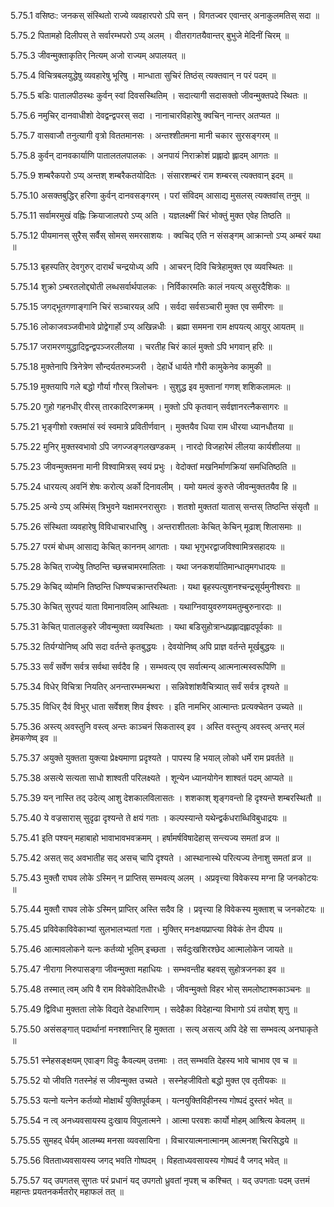 5.75.1
वसिष्ठः:
जनकस् संस्थितो राज्ये व्यवहारपरो ऽपि सन् ।
विगतज्वर एवान्तर् अनाकुलमतिस् सदा ॥


5.75.2
पितामहो दिलीपस् ते सर्वारम्भपरो ऽप्य् अलम् ।
वीतरागतयैवान्तर् बुभुजे मेदिनीं चिरम् ॥


5.75.3
जीवन्मुक्ताकृतिर् नित्यम् अजो राज्यम् अपालयत् ॥


5.75.4
विचित्रबलयुद्धेषु व्यवहारेषु भूरिषु ।
मान्धाता सुचिरं तिष्ठंस् त्यक्तवान् न परं पदम् ॥


5.75.5
बडिः पातालपीठस्थः कुर्वन् स्वां दिवसस्थितिम् ।
सदात्यागी सदासक्तो जीवन्मुक्तपदे स्थितः ॥


5.75.6
नमुचिर् दानवाधीशो देवद्वन्द्वपरस् सदा ।
नानाचारविहारेषु क्वचिन् नान्तर् अतप्यत ॥


5.75.7
वासवाजौ तनुत्यागी वृत्रो विततमानसः ।
अन्तश्शीतमना मानी चकार सुरसङ्गरम् ॥


5.75.8
कुर्वन् दानवकार्याणि पातालतलपालकः ।
अनपायं निराक्रोशं प्रह्लादो ह्लादम् आगतः ॥


5.75.9
शम्बरैकपरो ऽप्य् अन्तश् शम्बरैकतयोदितः ।
संसारशम्बरं राम शम्बरस् त्यक्तवान् इदम् ॥


5.75.10
असक्तबुद्धिर् हरिणा कुर्वन् दानवसङ्गरम् ।
परां संविदम् आसाद्य मुसलस् त्यक्तवांस् तनुम् ॥


5.75.11
सर्वामरमुखं वह्निः क्रियाजालपरो ऽप्य् अति ।
यज्ञलक्ष्मीं चिरं भोक्तुं मुक्त एवेह तिष्ठति ॥


5.75.12
पीयमानस् सुरैस् सर्वैस् सोमस् समरसाशयः ।
क्वचिद् एति न संसङ्गम् आक्रान्तो ऽप्य् अम्बरं यथा ॥


5.75.13
बृहस्पतिर् देवगुरुर् दारार्थं चन्द्रयोध्य् अपि ।
आचरन् दिवि चित्रेहामुक्त एव व्यवस्थितः ॥


5.75.14
शुक्रो ऽम्बरतलोद्द्योती लब्धसर्वार्थपालकः ।
निर्विकारमतिः कालं नयत्य् असुरदैशिकः ॥


5.75.15
जगद्भूतगणाङ्गानि चिरं सञ्चारयन्न् अपि ।
सर्वदा सर्वसञ्चारी मुक्त एव समीरणः ॥


5.75.16
लोकाजवञ्जवीभावे प्रोद्वेगार्हो ऽप्य् अखिन्नधीः ।
ब्रह्मा सममना राम क्षपयत्य् आयुर् आयतम् ॥


5.75.17
जरामरणयुद्धादिद्वन्द्वपञ्जरलीलया ।
चरतीह चिरं कालं मुक्तो ऽपि भगवान् हरिः ॥


5.75.18
मुक्तेनापि त्रिनेत्रेण सौन्दर्यतरुमञ्जरी ।
देहार्धे धार्यते गौरी कामुकेनेव कामुकी ॥


5.75.19
मुक्तयापि गले बद्धो गौर्या गौरस् त्रिलोचनः ।
सुशुद्ध इव मुक्तानां गणश् शशिकलामलः ॥


5.75.20
गुहो गहनधीर् वीरस् तारकादिरणक्रमम् ।
मुक्तो ऽपि कृतवान् सर्वज्ञानरत्नैकसागरः ॥


5.75.21
भृङ्गीशो रक्तमांसं स्वं स्वमात्रे प्रवितीर्णवान् ।
मुक्तयैव धिया राम धीरया ध्यानधौतया ॥


5.75.22
मुनिर् मुक्तस्वभावो ऽपि जगज्जङ्गलखण्डकम् ।
नारदो विजहारेमं लीलया कार्यशीलया ॥


5.75.23
जीवन्मुक्तमना मानी विश्वामित्रस् स्वयं प्रभुः ।
वेदोक्तां मखनिर्माणक्रियां समधितिष्ठति ॥


5.75.24
धारयत्य् अवनिं शेषः करोत्य् अर्को दिनावलीम् ।
यमो यमत्वं कुरुते जीवन्मुक्ततयैव हि ॥


5.75.25
अन्ये ऽप्य् अस्मिंस् त्रिभुवने यक्षामरनरासुराः ।
शतशो मुक्ततां यातास् सन्तस् तिष्ठन्ति संसृतौ ॥


5.75.26
संस्थिता व्यवहारेषु विविधाचारधारिषु ।
अन्तराशीतलाः केचित् केचिन् मूढाश् शिलासमाः ॥


5.75.27
परमं बोधम् आसाद्य केचित् काननम् आगताः ।
यथा भृगुभरद्वाजविश्वामित्रसहादयः ॥


5.75.28
केचित् राज्येषु तिष्ठन्ति च्छत्त्रचामरमालिताः ।
यथा जनकशर्यातिमान्धातृमगधादयः ॥


5.75.29
केचिद् व्योमनि तिष्ठन्ति धिष्ण्यचक्रान्तरस्थिताः ।
यथा बृहस्पत्युशनश्चन्द्रसूर्यमुनीश्वराः ॥


5.75.30
केचित् सुरपदं याता विमानावलिम् आस्थिताः ।
यथाग्निवायुवरुणयमतुम्बुरुनारदाः ॥


5.75.31
केचित् पातालकुहरे जीवन्मुक्ता व्यवस्थिताः ।
यथा बडिसुहोत्रान्धप्रह्लादह्लादपूर्वकाः ॥


5.75.32
तिर्यग्योनिष्व् अपि सदा वर्तन्ते कृतबुद्धयः ।
देवयोनिष्व् अपि प्राज्ञ वर्तन्ते मूर्खबुद्धयः ॥


5.75.33
सर्वं सर्वेण सर्वत्र सर्वथा सर्वदैव हि ।
सम्भवत्य् एव सर्वात्मन्य् आत्मनात्मस्वरूपिणि ॥


5.75.34
विधेर् विचित्रा नियतिर् अनन्तारम्भमन्थरा ।
सन्निवेशांशवैचित्र्यात् सर्वं सर्वत्र दृश्यते ॥


5.75.35
विधिर् दैवं विभुर् धाता सर्वेशश् शिव ईश्वरः ।
इति नामभिर् आत्मान्तः प्रत्यक्चेतन उच्यते ॥


5.75.36
अस्त्य् अवस्तुनि वस्त्व् अन्तः काञ्चनं सिकतास्व् इव ।
अस्ति वस्तुन्य् अवस्त्व् अन्तर् मलं हेमकणेष्व् इव ॥


5.75.37
अयुक्ते युक्तता युक्त्या प्रेक्ष्यमाणा प्रदृश्यते ।
पापस्य हि भयाल् लोको धर्मे राम प्रवर्तते ॥


5.75.38
असत्ये सत्यता साधो शाश्वती परिलक्ष्यते ।
शून्येन ध्यानयोगेन शाश्वतं पदम् आप्यते ॥


5.75.39
यन् नास्ति तद् उदेत्य् आशु देशकालविलासतः ।
शशकाश् शृङ्गवन्तो हि दृश्यन्ते शम्बरस्थितौ ॥


5.75.40
ये वज्रसारास् सुदृढा दृश्यन्ते ते क्षयं गताः ।
कल्पस्यान्ते यथेन्द्वर्कधराब्धिविबुधाद्रयः ॥


5.75.41
इति पश्यन् महाबाहो भावाभावभवक्रमम् ।
हर्षामर्षविषादेहास् सन्त्यज्य समतां व्रज ॥


5.75.42
असत् सद् अवभातीह सद् असच् चापि दृश्यते ।
आस्थानास्थे परित्यज्य तेनाशु समतां व्रज ॥


5.75.43
मुक्तौ राघव लोके ऽस्मिन् न प्राप्तिस् सम्भवत्य् अलम् ।
अप्रवृत्त्या विवेकस्य मग्ना हि जनकोटयः ॥


5.75.44
मुक्तौ राघव लोके ऽस्मिन् प्राप्तिर् अस्ति सदैव हि ।
प्रवृत्त्या हि विवेकस्य मुक्ताश् च जनकोटयः ॥


5.75.45
प्रविवेकाविवेकाभ्यां सुलभालभ्यतां गता ।
मुक्तिर् मनःक्षयप्राप्त्या विवेकं तेन दीपय ॥


5.75.46
आत्मावलोकने यत्नः कर्तव्यो भूतिम् इच्छता ।
सर्वदुःखशिरश्छेद आत्मालोकेन जायते ॥


5.75.47
नीरागा निरुपासङ्गा जीवन्मुक्ता महाधियः ।
सम्भवन्तीह बहवस् सुहोत्रजनका इव ॥


5.75.48
तस्मात् त्वम् अपि वै राम विवेकोदितधीरधीः ।
जीवन्मुक्तो विहर भोस् समलोष्टाश्मकाञ्चनः ॥


5.75.49
द्विविधा मुक्तता लोके विद्यते देहधारिणाम् ।
सदेहैका विदेहान्या विभागो ऽयं तयोश् शृणु ॥


5.75.50
असंसङ्गात् पदार्थानां मनश्शान्तिर् हि मुक्तता ।
सत्य् असत्य् अपि देहे सा सम्भवत्य् अनघाकृते ॥


5.75.51
स्नेहसङ्क्षयम् एवाङ्ग विदुः कैवल्यम् उत्तमाः ।
तत् सम्भवति देहस्य भावे चाभाव एव च ॥


5.75.52
यो जीवति गतस्नेहं स जीवन्मुक्त उच्यते ।
सस्नेहजीवितो बद्धो मुक्त एव तृतीयकः ॥


5.75.53
यत्नो यत्नेन कर्तव्यो मोक्षार्थं युक्तिपूर्वकम् ।
यत्नयुक्तिविहीनस्य गोष्पदं दुस्तरं भवेत् ॥


5.75.54
न त्व् अनध्यवसायस्य दुःखाय विपुलात्मने ।
आत्मा परवशः कार्यो मोहम् आश्रित्य केवलम् ॥


5.75.55
सुमहद् धैर्यम् आलम्ब्य मनसा व्यवसायिना ।
विचारयात्मनात्मानम् आत्मनश् चिरसिद्धये ॥


5.75.56
वितताध्यवसायस्य जगद् भवति गोष्पदम् ।
विहताध्यवसायस्य गोष्पदं वै जगद् भवेत् ॥


5.75.57
यद् उपगतस् सुगतः परं प्रधानं यद् उपगतो ध्रुवतां नृपश् च कश्चित् ।
यद् उपगताः पदम् उत्तमं महान्तः प्रयतनकर्मतरोर् महाफलं तत् ॥

